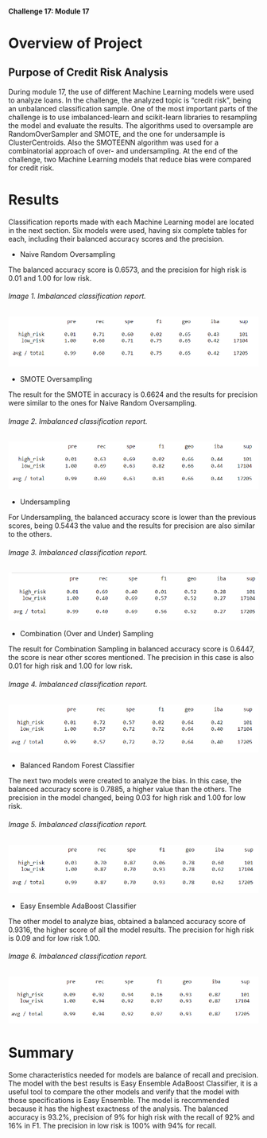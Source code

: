 #### Challenge 17: Module 17

# Overview of Project

## Purpose of Credit Risk Analysis

During module 17, the use of different Machine Learning models were used to analyze loans. In the challenge, the analyzed topic is “credit risk”, being an unbalanced classification sample. One of the most important parts of the challenge is to use imbalanced-learn and scikit-learn libraries to resampling the model and evaluate the results. The algorithms used to oversample are RandomOverSampler and SMOTE, and the one for undersample is ClusterCentroids. Also the SMOTEENN algorithm was used for a combinatorial approach of over- and undersampling. At the end of the challenge, two Machine Learning models that reduce bias were compared for credit risk.


# Results

Classification reports made with each Machine Learning model are located in the next section. Six models were used, having six complete tables for each, including their balanced accuracy scores and the precision.

* Naive Random Oversampling

The balanced accuracy score is 0.6573, and the precision for high risk is 0.01 and 1.00 for low risk. 

###### Image 1. Imbalanced classification report.

![Image 1. Imbalanced classification report.](Resources/NROversampling.PNG)


* SMOTE Oversampling

The result for the SMOTE in accuracy is 0.6624 and the results for precision were similar to the ones for Naive Random Oversampling.

###### Image 2. Imbalanced classification report.

![Image 2. Imbalanced classification report.](Resources/SMOTE.PNG)


* Undersampling

For Undersampling, the balanced accuracy score is lower than the previous scores, being 0.5443 the value and the results for precision are also similar to the others.

###### Image 3. Imbalanced classification report.

![Image 3. Imbalanced classification report.](Resources/Undersampling.PNG)


* Combination (Over and Under) Sampling

The result for Combination Sampling in balanced accuracy score is 0.6447, the score is near other scores mentioned. The precision in this case is also 0.01 for high risk and 1.00 for low risk. 

###### Image 4. Imbalanced classification report.

![Image 4. Imbalanced classification report.](Resources/Combination.PNG)


* Balanced Random Forest Classifier

The next two models were created to analyze the bias. In this case, the balanced accuracy score is 0.7885, a higher value than the others. The precision in the model changed, being 0.03 for high risk and 1.00 for low risk. 

###### Image 5. Imbalanced classification report.

![Image 5. Imbalanced classification report.](Resources/brf.PNG)


* Easy Ensemble AdaBoost Classifier

The other model to analyze bias, obtained a balanced accuracy score of 0.9316, the higher score of all the model results. The precision for high risk is 0.09 and for low risk 1.00. 

###### Image 6. Imbalanced classification report.

![Image 6. Imbalanced classification report.](Resources/eeac.PNG)


# Summary

Some characteristics needed for models are balance of recall and precision. The model with the best results is Easy Ensemble AdaBoost Classifier, it is a useful tool to compare the other models and verify that the model with those specifications is Easy Ensemble. The model is recommended because it has the highest exactness of the analysis. The balanced accuracy is 93.2%, precision of 9% for high risk with the recall of 92% and 16% in F1. The precision in low risk is 100% with 94% for recall.
